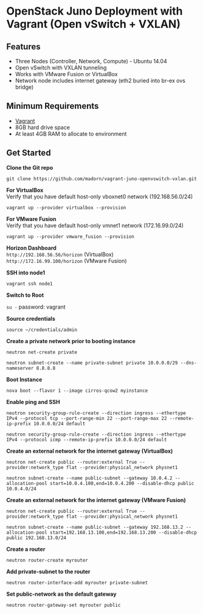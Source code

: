 OpenStack Juno Deployment with Vagrant (Open vSwitch + VXLAN)
==============================================================
Features
------------
* Three Nodes (Controller, Network, Compute) - Ubuntu 14.04
* Open vSwitch with VXLAN tunneling
* Works with VMware Fusion or VirtualBox
* Network node includes internet gateway (eth2 buried into br-ex ovs bridge)

Minimum Requirements
---------------------
* [Vagrant](http://www.vagrantup.com)
* 8GB hard drive space
* At least 4GB RAM to allocate to environment

Get Started
------------
**Clone the Git repo** <br /> 

``git clone https://github.com/madorn/vagrant-juno-openvswitch-vxlan.git`` <br /> 

**For VirtualBox** <br />
Verify that you have default host-only vboxnet0 network (192.168.56.0/24) <br />

``vagrant up --provider virtualbox --provision``

**For VMware Fusion** <br />
Verify that you have default host-only vmnet1 network (172.16.99.0/24) <br />

``vagrant up --provider vmware_fusion --provision``

**Horizon Dashboard** <br />
``http://192.168.56.56/horizon`` (VirtualBox)<br />
``http://172.16.99.100/horizon`` (VMware Fusion)

**SSH into node1** <br />

``vagrant ssh node1``

**Switch to Root**

``su -`` password: vagrant

**Source credentials**

``source ~/credentials/admin``

**Create a private network prior to booting instance** <br />

``neutron net-create private`` <br />

``neutron subnet-create --name private-subnet private 10.0.0.0/29 --dns-nameserver 8.8.8.8``

**Boot Instance**

``nova boot --flavor 1 --image cirros-qcow2 myinstance``

**Enable ping and SSH**

``neutron security-group-rule-create --direction ingress --ethertype IPv4 --protocol tcp --port-range-min 22 --port-range-max 22 --remote-ip-prefix 10.0.0.0/24 default``

``neutron security-group-rule-create --direction ingress --ethertype IPv4 --protocol icmp --remote-ip-prefix 10.0.0.0/24 default``

**Create an external network for the internet gateway (VirtualBox)** <br /> 

``neutron net-create public --router:external True --provider:network_type flat --provider:physical_network physnet1``<br /> 

``neutron subnet-create --name public-subnet --gateway 10.0.4.2 --allocation-pool start=10.0.4.100,end=10.0.4.200 --disable-dhcp public 10.0.4.0/24``

**Create an external network for the internet gateway (VMware Fusion)** <br /> 

``neutron net-create public --router:external True --provider:network_type flat --provider:physical_network physnet1``<br /> 

``neutron subnet-create --name public-subnet --gateway 192.168.13.2 --allocation-pool start=192.168.13.100,end=192.168.13.200 --disable-dhcp public 192.168.13.0/24``

**Create a router**

``neutron router-create myrouter``

**Add private-subnet to the router**

``neutron router-interface-add myrouter private-subnet``

**Set public-network as the default gateway**

``neutron router-gateway-set myrouter public``
